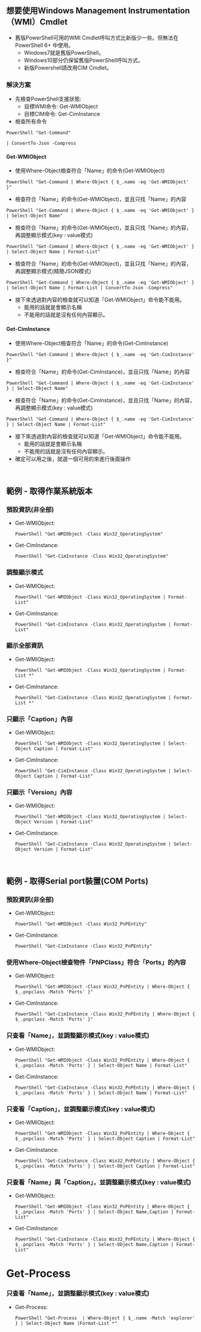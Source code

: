 ## 想要使用Windows Management Instrumentation（WMI）Cmdlet
+ 舊版PowerShell可用的WMI Cmdlet呼叫方式比新版少一些。但無法在 PowerShell 6+ 中使用。
  + Windows7就是舊版PowerShell。
  + Windows10部分仍保留舊版PowerShell呼叫方式。
  + 新版Powershell請改用CIM Cmdlet。
 
### 解決方案
+ 先檢查PowerShell支援狀態:
  + 目標WMI命令: Get-WMIObject
  + 目標CIM命令: Get-CimInstance
+ 檢查所有命令
```
PowerShell "Get-Command"
```

```
| ConvertTo-Json -Compress
```
#### Get-WMIObject
+ 使用Where-Object檢查符合「Name」的命令(Get-WMIObject)
```
PowerShell "Get-Command | Where-Object { $_.name -eq 'Get-WMIObject' }"
```
+ 檢查符合「Name」的命令(Get-WMIObject)，並且只找「Name」的內容
```
PowerShell "Get-Command | Where-Object { $_.name -eq 'Get-WMIObject' } | Select-Object Name"
```
+ 檢查符合「Name」的命令(Get-WMIObject)，並且只找「Name」的內容，再調整顯示模式(key : value模式)
```
PowerShell "Get-Command | Where-Object { $_.name -eq 'Get-WMIObject' } | Select-Object Name | Format-List"
```
+ 檢查符合「Name」的命令(Get-WMIObject)，並且只找「Name」的內容，再調整顯示模式(精簡JSON模式)
```
PowerShell "Get-Command | Where-Object { $_.name -eq 'Get-WMIObject' } | Select-Object Name | Format-List | ConvertTo-Json -Compress"
```
+ 接下來透過對內容的檢查就可以知道「Get-WMIObject」命令能不能用。
  + 能用的話就是會顯示名稱
  + 不能用的話就是沒有任何內容顯示。


#### Get-CimInstance
+ 使用Where-Object檢查符合「Name」的命令(Get-CimInstance)
```
PowerShell "Get-Command | Where-Object { $_.name -eq 'Get-CimInstance' }"
```
+ 檢查符合「Name」的命令(Get-CimInstance)，並且只找「Name」的內容
```
PowerShell "Get-Command | Where-Object { $_.name -eq 'Get-CimInstance' } | Select-Object Name"
```
+ 檢查符合「Name」的命令(Get-CimInstance)，並且只找「Name」的內容，再調整顯示模式(key : value模式)
```
PowerShell "Get-Command | Where-Object { $_.name -eq 'Get-CimInstance' } | Select-Object Name | Format-List"
```
+ 接下來透過對內容的檢查就可以知道「Get-WMIObject」命令能不能用。
  + 能用的話就是會顯示名稱
  + 不能用的話就是沒有任何內容顯示。
 + 確定可以用之後，就選一個可用的來進行後面操作

<br>

## 範例 - 取得作業系統版本
### 預設資訊(非全部)
+ Get-WMIObject:
  ```
  PowerShell "Get-WMIObject -Class Win32_OperatingSystem"
  ```
+ Get-CimInstance:
  ```
  PowerShell "Get-CimInstance -Class Win32_OperatingSystem"
  ```
### 調整顯示模式
+ Get-WMIObject:
  ```
  PowerShell "Get-WMIObject -Class Win32_OperatingSystem | Format-List"
  ```
+ Get-CimInstance:
  ```
  PowerShell "Get-CimInstance -Class Win32_OperatingSystem | Format-List"
  ```
### 顯示全部資訊
+ Get-WMIObject:
  ```
  PowerShell "Get-WMIObject -Class Win32_OperatingSystem | Format-List *"
  ```
+ Get-CimInstance:
  ```
  PowerShell "Get-CimInstance -Class Win32_OperatingSystem | Format-List *"
  ```
### 只顯示「Caption」內容
+ Get-WMIObject:
  ```
  PowerShell "Get-WMIObject -Class Win32_OperatingSystem | Select-Object Caption | Format-List"
  ```
+ Get-CimInstance:
  ```
  PowerShell "Get-CimInstance -Class Win32_OperatingSystem | Select-Object Caption | Format-List"
  ```
### 只顯示「Version」內容
+ Get-WMIObject:
  ```
  PowerShell "Get-WMIObject -Class Win32_OperatingSystem | Select-Object Version | Format-List"
  ```
+ Get-CimInstance:
  ```
  PowerShell "Get-CimInstance -Class Win32_OperatingSystem | Select-Object Version | Format-List"
  ```

<br>

## 範例 - 取得Serial port裝置(COM Ports)
### 預設資訊(非全部)
+ Get-WMIObject:
  ```
  PowerShell "Get-WMIObject -Class Win32_PnPEntity"
  ```
+ Get-CimInstance:
  ```
  PowerShell "Get-CimInstance -Class Win32_PnPEntity"
  ```
### 使用Where-Object檢查物件「PNPClass」符合「Ports」的內容
+ Get-WMIObject:
  ```
  PowerShell "Get-WMIObject -Class Win32_PnPEntity | Where-Object { $_.pnpclass -Match 'Ports' }"
  ```
+ Get-CimInstance:
  ```
  PowerShell "Get-CimInstance -Class Win32_PnPEntity | Where-Object { $_.pnpclass -Match 'Ports' }"
  ```
### 只查看「Name」，並調整顯示模式(key : value模式)
+ Get-WMIObject:
  ```
  PowerShell "Get-WMIObject -Class Win32_PnPEntity | Where-Object { $_.pnpclass -Match 'Ports' } | Select-Object Name | Format-List"
  ```
+ Get-CimInstance:
  ```
  PowerShell "Get-CimInstance -Class Win32_PnPEntity | Where-Object { $_.pnpclass -Match 'Ports' } | Select-Object Name | Format-List"
  ```
### 只查看「Caption」，並調整顯示模式(key : value模式)
+ Get-WMIObject:
  ```
  PowerShell "Get-WMIObject -Class Win32_PnPEntity | Where-Object { $_.pnpclass -Match 'Ports' } | Select-Object Caption | Format-List"
  ```
+ Get-CimInstance:
  ```
  PowerShell "Get-CimInstance -Class Win32_PnPEntity | Where-Object { $_.pnpclass -Match 'Ports' } | Select-Object Caption | Format-List"
  ```
### 只查看「Name」與「Caption」，並調整顯示模式(key : value模式)
+ Get-WMIObject:
  ```
  PowerShell "Get-WMIObject -Class Win32_PnPEntity | Where-Object { $_.pnpclass -Match 'Ports' } | Select-Object Name,Caption | Format-List"
  ```
+ Get-CimInstance:
  ```
  PowerShell "Get-CimInstance -Class Win32_PnPEntity | Where-Object { $_.pnpclass -Match 'Ports' } | Select-Object Name,Caption | Format-List"
  ```

# Get-Process
### 只查看「Name」，並調整顯示模式(key : value模式)
+ Get-Process:
  ```
  PowerShell "Get-Process  | Where-Object { $_.name -Match 'explorer' } | Select-Object Name |Format-List *"
  ```
